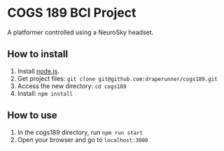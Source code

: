 # COGS 189 BCI Project

A platformer controlled using a NeuroSky headset.

## How to install

1. Install [node.js](https://nodejs.org/en/download/).
2. Get project files: `git clone git@github.com:draperunner/cogs189.git`
3. Access the new directory: `cd cogs189`
3. Install: `npm install`

## How to use
1. In the cogs189 directory, run `npm run start`
2. Open your browser and go to `localhost:3000`
